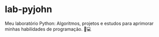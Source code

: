 # lab-pyjohn
Meu laboratório Python: Algoritmos, projetos e estudos para aprimorar minhas habilidades de programação. 🐍💻
